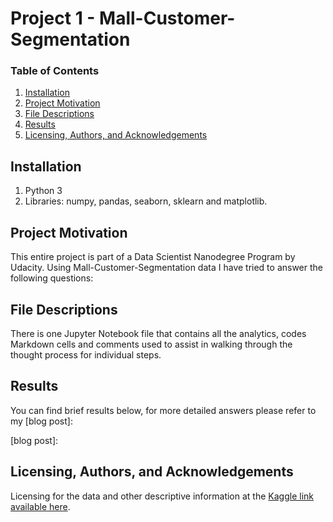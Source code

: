 # Project 1 - Mall-Customer-Segmentation

### Table of Contents

1. [Installation](#installation)
2. [Project Motivation](#project-motivation)
3. [File Descriptions](#file-descriptions)
4. [Results](#results)
5. [Licensing, Authors, and Acknowledgements](#licensing-authors-and-acknowledgements)


## Installation 

1. Python 3
2. Libraries: numpy, pandas, seaborn, sklearn and matplotlib.

## Project Motivation 

This entire project is part of a Data Scientist Nanodegree Program by Udacity.
Using Mall-Customer-Segmentation data I have tried to answer the following questions:




## File Descriptions

There is one Jupyter Notebook file that contains all the analytics, codes Markdown cells and comments used to assist in walking through the thought process for individual steps.

## Results

You can find brief results below, for more detailed answers please refer to my [blog post]: 

[blog post]: 


## Licensing, Authors, and Acknowledgements

Licensing for the data and other descriptive information at the [Kaggle link available here].

[Kaggle link available here]: [https://www.kaggle.com/airbnb/boston](https://www.kaggle.com/datasets/vjchoudhary7/customer-segmentation-tutorial-in-python)
